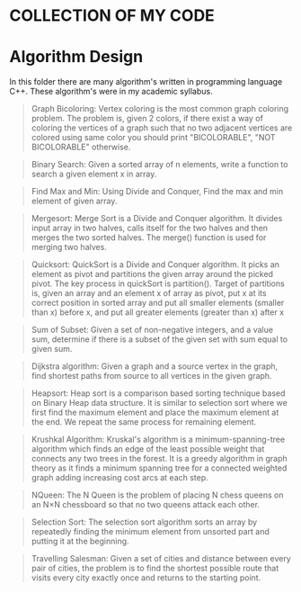 # COLLECTION OF MY CODE
# Algorithm Design
In this folder there are many algorithm's written in programming language C++. These algorithm's were in my academic syllabus.

> Graph Bicoloring: Vertex coloring is the most common graph coloring problem. The problem is, given 2 colors, if there exist a way of coloring the vertices of a graph such that no two adjacent vertices are colored using same color you should print "BICOLORABLE", "NOT BICOLORABLE" otherwise.

> Binary Search: Given a sorted array of n elements, write a function to search a given element x in array.

> Find Max and Min: Using Divide and Conquer, Find the max and min element of given array.

> Mergesort: Merge Sort is a Divide and Conquer algorithm. It divides input array in two halves, calls itself for the two halves and then merges the two sorted halves. The merge() function is used for merging two halves.

> Quicksort:  QuickSort is a Divide and Conquer algorithm. It picks an element as pivot and partitions the given array around the picked pivot. The key process in quickSort is partition(). Target of partitions is, given an array and an element x of array as pivot, put x at its correct position in sorted array and put all smaller elements (smaller than x) before x, and put all greater elements (greater than x) after x

> Sum of Subset: Given a set of non-negative integers, and a value sum, determine if there is a subset of the given set with sum equal to given sum.

> Dijkstra algorithm: Given a graph and a source vertex in the graph, find shortest paths from source to all vertices in the given graph.

> Heapsort: Heap sort is a comparison based sorting technique based on Binary Heap data structure. It is similar to selection sort where we first find the maximum element and place the maximum element at the end. We repeat the same process for remaining element. 

> Krushkal Algorithm: Kruskal's algorithm is a minimum-spanning-tree algorithm which finds an edge of the least possible weight that connects any two trees in the forest. It is a greedy algorithm in graph theory as it finds a minimum spanning tree for a connected weighted graph adding increasing cost arcs at each step.

> NQueen: The N Queen is the problem of placing N chess queens on an N×N chessboard so that no two queens attack each other.

> Selection Sort: The selection sort algorithm sorts an array by repeatedly finding the minimum element from unsorted part and putting it at the beginning.

> Travelling Salesman: Given a set of cities and distance between every pair of cities, the problem is to find the shortest possible route that visits every city exactly once and returns to the starting point.